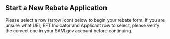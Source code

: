 ## Start a New Rebate Application

Please select a row (arrow icon) below to begin your rebate form. If you are unsure what UEI, EFT Indicator and Applicant row to select, please verify the correct one in your SAM.gov account before continuing.
